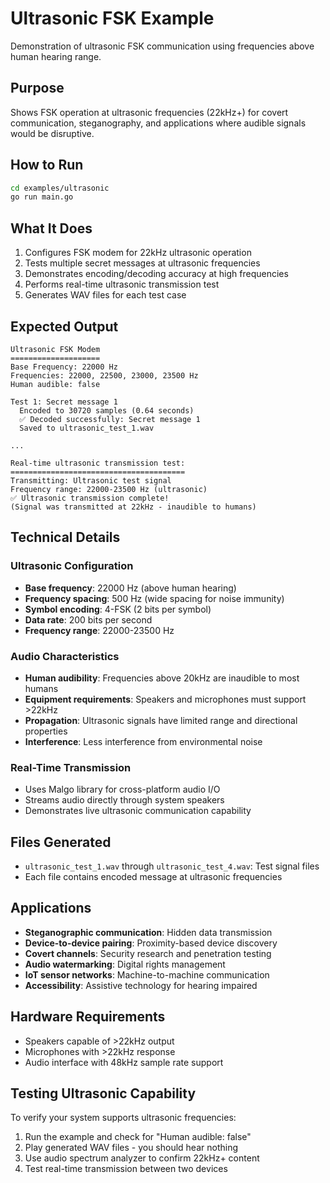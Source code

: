 # Ultrasonic FSK Example

Demonstration of ultrasonic FSK communication using frequencies above human hearing range.

## Purpose

Shows FSK operation at ultrasonic frequencies (22kHz+) for covert communication, steganography, and applications where audible signals would be disruptive.

## How to Run

```bash
cd examples/ultrasonic
go run main.go
```

## What It Does

1. Configures FSK modem for 22kHz ultrasonic operation
2. Tests multiple secret messages at ultrasonic frequencies
3. Demonstrates encoding/decoding accuracy at high frequencies
4. Performs real-time ultrasonic transmission test
5. Generates WAV files for each test case

## Expected Output

```
Ultrasonic FSK Modem
====================
Base Frequency: 22000 Hz
Frequencies: 22000, 22500, 23000, 23500 Hz
Human audible: false

Test 1: Secret message 1
  Encoded to 30720 samples (0.64 seconds)
  ✅ Decoded successfully: Secret message 1
  Saved to ultrasonic_test_1.wav

...

Real-time ultrasonic transmission test:
=======================================
Transmitting: Ultrasonic test signal
Frequency range: 22000-23500 Hz (ultrasonic)
✅ Ultrasonic transmission complete!
(Signal was transmitted at 22kHz - inaudible to humans)
```

## Technical Details

### Ultrasonic Configuration
- **Base frequency**: 22000 Hz (above human hearing)
- **Frequency spacing**: 500 Hz (wide spacing for noise immunity)
- **Symbol encoding**: 4-FSK (2 bits per symbol)
- **Data rate**: 200 bits per second
- **Frequency range**: 22000-23500 Hz

### Audio Characteristics
- **Human audibility**: Frequencies above 20kHz are inaudible to most humans
- **Equipment requirements**: Speakers and microphones must support >22kHz
- **Propagation**: Ultrasonic signals have limited range and directional properties
- **Interference**: Less interference from environmental noise

### Real-Time Transmission
- Uses Malgo library for cross-platform audio I/O
- Streams audio directly through system speakers
- Demonstrates live ultrasonic communication capability

## Files Generated

- `ultrasonic_test_1.wav` through `ultrasonic_test_4.wav`: Test signal files
- Each file contains encoded message at ultrasonic frequencies

## Applications

- **Steganographic communication**: Hidden data transmission
- **Device-to-device pairing**: Proximity-based device discovery
- **Covert channels**: Security research and penetration testing
- **Audio watermarking**: Digital rights management
- **IoT sensor networks**: Machine-to-machine communication
- **Accessibility**: Assistive technology for hearing impaired

## Hardware Requirements

- Speakers capable of >22kHz output
- Microphones with >22kHz response
- Audio interface with 48kHz sample rate support

## Testing Ultrasonic Capability

To verify your system supports ultrasonic frequencies:

1. Run the example and check for "Human audible: false"
2. Play generated WAV files - you should hear nothing
3. Use audio spectrum analyzer to confirm 22kHz+ content
4. Test real-time transmission between two devices